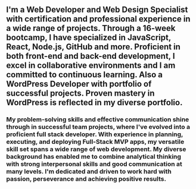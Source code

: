 ### <h2>I'm a Web Developer and Web Design Specialist with certification and professional experience in a wide range of projects. Through a 16-week bootcamp, I have specialized in JavaScript, React, Node.js, GitHub and more. Proficient in both front-end and back-end development, I excel in collaborative environments and I am committed to continuous learning.  Also a WordPress Developer with portfolio of successful projects.  Proven mastery in WordPress is reflected in my diverse portfolio.</h2>

<h3>My problem-solving skills and effective communication shine through in successful team projects, where I've evolved into a proficient full stack developer. With experience in planning, executing, and deploying Full-Stack MVP apps, my versatile skill set spans a wide range of web development. My diverse background has enabled me to combine analytical thinking with strong interpersonal skills and good communication at many levels.  I'm dedicated and driven to work hard with passion, perseverance and achieving positive results.</h3>

<!--
**bvhadra/bvhadra** is a ✨ _special_ ✨ repository because its `README.md` (this file) appears on your GitHub profile.

Here are some ideas to get you started:

- 🔭 I’m currently working on ...
- 🌱 I’m currently learning ...
- 👯 I’m looking to collaborate on ...
- 🤔 I’m looking for help with ...
- 💬 Ask me about ...
- 📫 How to reach me: ...
- 😄 Pronouns: ...
- ⚡ Fun fact: ...
-->
